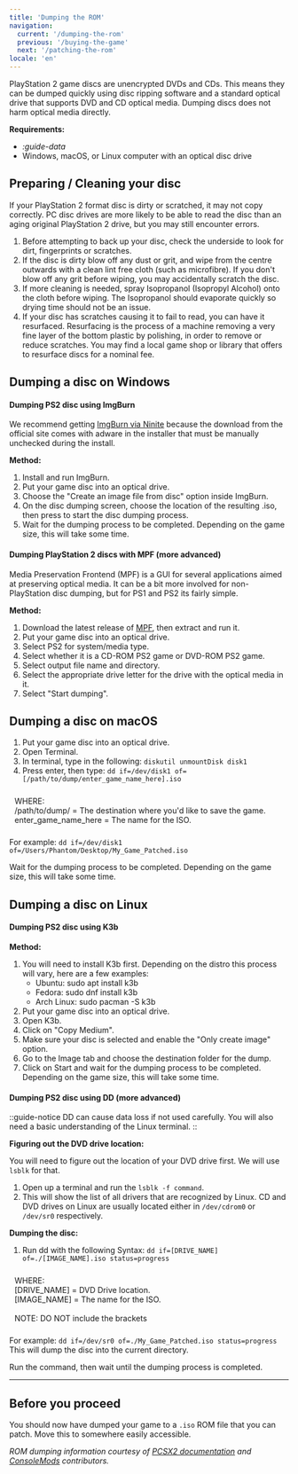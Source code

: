 ```yaml
---
title: 'Dumping the ROM'
navigation:
  current: '/dumping-the-rom'
  previous: '/buying-the-game'
  next: '/patching-the-rom'
locale: 'en'
---
```


PlayStation 2 game discs are unencrypted DVDs and CDs. This means they can be dumped quickly using disc ripping software and a standard optical drive that supports DVD and CD optical media. Dumping discs does not harm optical media directly.

**Requirements:**
* *:guide-data*
* Windows, macOS, or Linux computer with an optical disc drive

## Preparing / Cleaning your disc
If your PlayStation 2 format disc is dirty or scratched, it may not copy correctly. PC disc drives are more likely to be able to read the disc than an aging original PlayStation 2 drive, but you may still encounter errors.

1. Before attempting to back up your disc, check the underside to look for dirt, fingerprints or scratches.
2. If the disc is dirty blow off any dust or grit, and wipe from the centre outwards with a clean lint free cloth (such as microfibre). If you don't blow off any grit before wiping, you may accidentally scratch the disc.
3. If more cleaning is needed, spray Isopropanol (Isopropyl Alcohol) onto the cloth before wiping. The Isopropanol should evaporate quickly so drying time should not be an issue.
4. If your disc has scratches causing it to fail to read, you can have it resurfaced. Resurfacing is the process of a machine removing a very fine layer of the bottom plastic by polishing, in order to remove or reduce scratches. You may find a local game shop or library that offers to resurface discs for a nominal fee.

## Dumping a disc on Windows

#### Dumping PS2 disc using ImgBurn

We recommend getting [ImgBurn via Ninite](https://ninite.com/imgburn) because the download from the official site comes with adware in the installer that must be manually unchecked during the install.

**Method:**
1. Install and run ImgBurn.
2. Put your game disc into an optical drive.
3. Choose the "Create an image file from disc" option inside ImgBurn.
4. On the disc dumping screen, choose the location of the resulting .iso, then press to start the disc dumping process.
5. Wait for the dumping process to be completed. Depending on the game size, this will take some time.

#### Dumping PlayStation 2 discs with MPF (more advanced)

Media Preservation Frontend (MPF) is a GUI for several applications aimed at preserving optical media. It can be a bit more involved for non-PlayStation disc dumping, but for PS1 and PS2 its fairly simple.

**Method:**
1. Download the latest release of [MPF](https://github.com/SabreTools/MPF), then extract and run it.
2. Put your game disc into an optical drive.
3. Select PS2 for system/media type.
4. Select whether it is a CD-ROM PS2 game or DVD-ROM PS2 game.
5. Select output file name and directory.
6. Select the appropriate drive letter for the drive with the optical media in it.
7. Select "Start dumping".

## Dumping a disc on macOS

1. Put your game disc into an optical drive.
2. Open Terminal.
3. In terminal, type in the following:
`diskutil unmountDisk disk1`
4. Press enter, then type:
`dd if=/dev/disk1 of=[/path/to/dump/enter_game_name_here].iso`

<div style="display: block; padding: 9.5px; background-color: var(--main-light-gray);">
WHERE:<br />
/path/to/dump/ = The destination where you'd like to save the game.<br />
enter_game_name_here = The name for the ISO.
</div>

For example: `dd if=/dev/disk1 of=/Users/Phantom/Desktop/My_Game_Patched.iso`

Wait for the dumping process to be completed. Depending on the game size, this will take some time.


## Dumping a disc on Linux

#### Dumping PS2 disc using K3b

**Method:**
1. You will need to install K3b first. Depending on the distro this process will vary, here are a few examples:
    * Ubuntu: sudo apt install k3b
    * Fedora: sudo dnf install k3b
    * Arch Linux: sudo pacman -S k3b
2. Put your game disc into an optical drive.
3. Open K3b.
4. Click on "Copy Medium".
5. Make sure your disc is selected and enable the "Only create image" option.
6. Go to the Image tab and choose the destination folder for the dump.
7. Click on Start and wait for the dumping process to be completed. Depending on the game size, this will take some time.

#### Dumping PS2 disc using DD (more advanced)

::guide-notice
DD can cause data loss if not used carefully. You will also need a basic understanding of the Linux terminal.
::

**Figuring out the DVD drive location:**

You will need to figure out the location of your DVD drive first. We will use `lsblk` for that.

1. Open up a terminal and run the `lsblk -f command`.
2. This will show the list of all drivers that are recognized by Linux. CD and DVD drives on Linux are usually located either in `/dev/cdrom0` or `/dev/sr0` respectively.

**Dumping the disc:**

1. Run dd with the following Syntax:
`dd if=[DRIVE_NAME] of=./[IMAGE_NAME].iso status=progress`

<div style="display: block; padding: 9.5px; background-color: var(--main-light-gray);">
WHERE:<br />
[DRIVE_NAME] = DVD Drive location.<br />
[IMAGE_NAME] = The name for the ISO.<br /><br />
NOTE: DO NOT include the brackets
</div>

For example: `dd if=/dev/sr0 of=./My_Game_Patched.iso status=progress`<br />
This will dump the disc into the current directory.

Run the command, then wait until the dumping process is completed.

---

## Before you proceed

You should now have dumped your game to a `.iso` ROM file that you can patch. Move this to somewhere easily accessible.

*ROM dumping information courtesy of [PCSX2 documentation](https://pcsx2.net/docs/setup/dumping/) and [ConsoleMods](https://consolemods.org/wiki/PS2:Creating_Game_Backups) contributors.*
